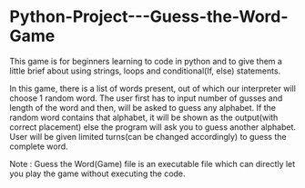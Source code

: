 # Python-Project---Guess-the-Word-Game

This game is for beginners learning to code in python and to give them a little 
brief about using strings, loops and conditional(If, else) statements.

In this game, there is a list of words present, out of which our interpreter will 
choose 1 random word. The user first has to input number of gusses and length of the word and then, will be 
asked to guess any alphabet. If the random word contains that alphabet, it will 
be shown as the output(with correct placement) else the program will ask you 
to guess another alphabet. User will be given limited turns(can be changed 
accordingly) to guess the complete word.

Note : Guess the Word(Game) file is an executable file which can directly let you play
       the game without executing the code.
